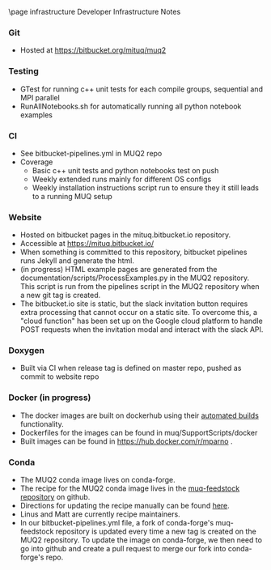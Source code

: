 \page infrastructure Developer Infrastructure Notes

### Git
- Hosted at https://bitbucket.org/mituq/muq2

### Testing
- GTest for running c++ unit tests for each compile groups, sequential and MPI parallel
- RunAllNotebooks.sh for automatically running all python notebook examples

### CI
- See bitbucket-pipelines.yml in MUQ2 repo
- Coverage
  - Basic c++ unit tests and python notebooks test on push
  - Weekly extended runs mainly for different OS configs
  - Weekly installation instructions script run to ensure they it still leads to a running MUQ setup

### Website
- Hosted on bitbucket pages in the mituq.bitbucket.io repository.
- Accessible at https://mituq.bitbucket.io/
- When something is committed to this repository, bitbucket pipelines runs Jekyll and generate the html.
- (in progress) HTML example pages are generated from the documentation/scripts/ProcessExamples.py in the MUQ2 repository.   This script is run from the pipelines script in the MUQ2 repository when a new git tag is created.
- The bitbucket.io site is static, but the slack invitation button requires extra processing that cannot occur on a static site.  To overcome this,  a "cloud function" has been set up on the Google cloud platform to handle POST requests when the invitation modal and interact with the slack API.

### Doxygen
- Built via CI when release tag is defined on master repo, pushed as commit to website repo

### Docker (in progress)
- The docker images are built on dockerhub using their [automated builds](https://docs.docker.com/docker-hub/builds/) functionality.
- Dockerfiles for the images can be found in muq/SupportScripts/docker
- Built images can be found in https://hub.docker.com/r/mparno .

### Conda
- The MUQ2 conda image lives on conda-forge.
- The recipe for the MUQ2 conda image lives in the [muq-feedstock repository](https://github.com/conda-forge/muq-feedstock) on github.   
- Directions for updating the recipe manually can be found [here](https://conda-forge.org/docs/maintainer/updating_pkgs.html).
- Linus and Matt are currently recipe maintainers.
- In our bitbucket-pipelines.yml file, a fork of conda-forge's muq-feedstock repository is updated every time a new tag is created on the MUQ2 repository.   To update the image on conda-forge, we then need to go into github and create a pull request to merge our fork into conda-forge's repo.
